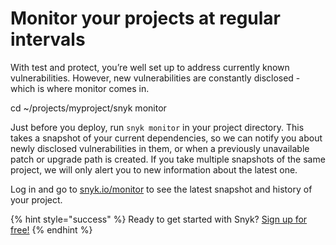 # Monitor your projects at regular intervals

With test and protect, you’re well set up to address currently known vulnerabilities. However, new vulnerabilities are constantly disclosed - which is where monitor comes in.

cd ~/projects/myproject/snyk monitor

Just before you deploy, run `snyk monitor` in your project directory. This takes a snapshot of your current dependencies, so we can notify you about newly disclosed vulnerabilities in them, or when a previously unavailable patch or upgrade path is created. If you take multiple snapshots of the same project, we will only alert you to new information about the latest one.

Log in and go to [snyk.io/monitor](https://app.snyk.io/monitor/) to see the latest snapshot and history of your project.

{% hint style="success" %}
Ready to get started with Snyk? [Sign up for free!](https://snyk.io/login?cta=sign-up&loc=footer&page=support_docs_page/)
{% endhint %}

